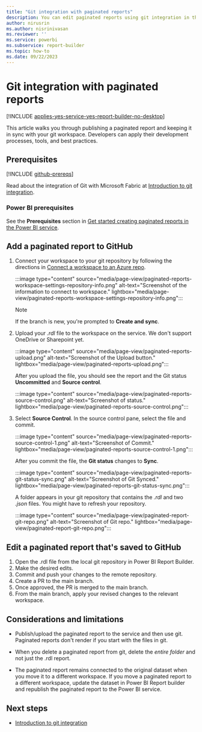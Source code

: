 ```yaml
---
title: "Git integration with paginated reports"
description: You can edit paginated reports using git integration in the Power BI service.
author: nirusrin
ms.author: nisrinivasan
ms.reviewer: ''
ms.service: powerbi
ms.subservice: report-builder
ms.topic: how-to
ms.date: 09/22/2023
---
```


# Git integration with paginated reports

[!INCLUDE [applies-yes-service-yes-report-builder-no-desktop](../includes/applies-yes-service-no-report-builder-no-desktop.md)]

This article walks you through publishing a paginated report and keeping it in sync with your git workspace. Developers can apply their development processes, tools, and best practices.  

## Prerequisites

[!INCLUDE [github-prereqs](~/../fabric-repo/docs/includes/github-prereqs.md)]

Read about the integration of Git with Microsoft Fabric at [Introduction to git integration](/fabric/cicd/git-integration/intro-to-git-integration).

### Power BI prerequisites

See the **Prerequisites** section in [Get started creating paginated reports in the Power BI service](web-authoring/get-started-paginated-formatted-table.md#prerequisites).

## Add a paginated report to GitHub

1. Connect your workspace to your git repository by following the directions in [Connect a workspace to an Azure repo](/fabric/cicd/git-integration/git-get-started#connect-a-workspace-to-an-azure-repo).

    :::image type="content" source="media/page-view/paginated-reports-workspace-settings-repository-info.png" alt-text="Screenshot of the information to connect to workspace." lightbox="media/page-view/paginated-reports-workspace-settings-repository-info.png":::

    > [!Note]
    > If the branch is new, you're prompted to **Create and sync**.

2. Upload your *.rdl* file to the workspace on the service. We don't support OneDrive or Sharepoint yet.

    :::image type="content" source="media/page-view/paginated-reports-upload.png" alt-text="Screenshot of the Upload button." lightbox="media/page-view/paginated-reports-upload.png":::

    After you upload the file, you should see the report and the Git status **Uncommitted** and **Source control**.

    :::image type="content" source="media/page-view/paginated-reports-source-control.png" alt-text="Screenshot of status." lightbox="media/page-view/paginated-reports-source-control.png":::

3. Select **Source Control**. In the source control pane, select the file and commit.  

    :::image type="content" source="media/page-view/paginated-reports-source-control-1.png" alt-text="Screenshot of Commit." lightbox="media/page-view/paginated-reports-source-control-1.png":::

    After you commit the file, the **Git status** changes to **Sync**.

    :::image type="content" source="media/page-view/paginated-reports-git-status-sync.png" alt-text="Screenshot of Git Synced." lightbox="media/page-view/paginated-reports-git-status-sync.png":::

    A folder appears in your git repository that contains the *.rdl* and two *.json* files. You might have to refresh your repository.

    :::image type="content" source="media/page-view/paginated-report-git-repo.png" alt-text="Screenshot of Git repo." lightbox="media/page-view/paginated-report-git-repo.png":::

## Edit a paginated report that's saved to GitHub

1. Open the .rdl file from the local git repository in Power BI Report Builder.
1. Make the desired edits.
1. Commit and push your changes to the remote repository.
1. Create a PR to the main branch.
1. Once approved, the PR is merged to the main branch.
1. From the main branch, apply your revised changes to the relevant workspace.

## Considerations and limitations

- Publish/upload the paginated report to the service and then use git. Paginated reports don't render if you start with the files in git.  

- When you delete a paginated report from git, delete the *entire folder* and not just the .rdl report.  

- The paginated report remains connected to the original dataset when you move it to a different workspace. If you move a paginated report to a different workspace, update the dataset in Power BI Report builder and republish the paginated report to the Power BI service.

## Next steps

- [Introduction to git integration](/fabric/cicd/git-integration/intro-to-git-integration)
